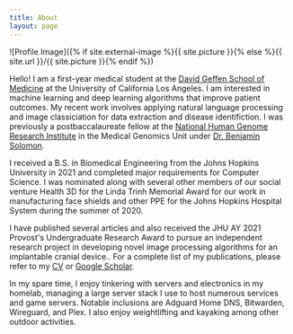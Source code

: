 ```yaml
---
title: About
layout: page
---
```

![Profile Image]({% if site.external-image %}{{ site.picture }}{% else %}{{ site.url }}/{{ site.picture }}{% endif %})

Hello! I am a first-year medical student at the [David Geffen School of Medicine](https://medschool.ucla.edu) at the 
University of California Los Angeles. I am interested in machine learning and deep learning algorithms that improve 
patient outcomes. My recent work involves applying natural language processing and image classiciation for data 
extraction and disease identifiction. I was previously a postbaccalaureate fellow at the [National Human Genome Research 
Institute](https://www.genome.gov) in the Medical Genomics Unit under 
[Dr. Benjamin Solomon](https://www.genome.gov/staff/Benjamin-Solomon-MD).

I received a B.S. in Biomedical Engineering from the Johns Hopkins University in 2021 and completed major requirements 
for Computer Science. I was nominated along with several other members of our social venture Health 3D for the Linda 
Trinh Memorial Award for our work in manufacturing face shields and other PPE for the Johns Hopkins Hospital System 
during the summer of 2020.

I have published several articles and also received the JHU AY 2021 Provost's Undergraduate Research Award to pursue an 
independent research project in developing novel image processing algorithms for an implantable cranial device.. For a 
complete list of my publications, please refer to my [CV](https://simonliu.dev/cv) or
[Google Scholar](https://scholar.google.com/citations?user=fwh_UDMAAAAJ).

In my spare time, I enjoy tinkering with servers and electronics in my homelab, managing a large server stack I use to 
host numerous services and game servers. Notable inclusions are Adguard Home DNS, Bitwarden, Wireguard, and Plex. I also 
enjoy weightlifting and kayaking among other outdoor activities.

<!-- <h2>Skills</h2>

<ul class="skill-list">
	<li>HTML - Jade - Haml - Erb</li>
	<li>Responsive (Mobile First)</li>
	<li>CSS (Stylus, Sass, Less)</li>
	<li>Css Frameworks (Bootstrap, Foundation)</li>
	<li>Javascript (Design Patterns, Tests)</li>
	<li>AngularJS - ReactJS</li>
	<li>Grunt - Gulp - Yeoman</li>
	<li>Git</li>
	<li>PHP</li>
	<li>Python</li>
	<li>MySQL - MongoDB</li>
	<li>Scrum and Kanban</li>
	<li>TDD e Continuous Integration</li>
</ul>

<h2>Projects</h2>

<ul>
	<li><a href="https://github.com/">Lorem Lorem</a></li>
	<li><a href="https://github.com/">Ipsum Dolor</a></li>
	<li><a href="https://github.com/">Dolor Lorem</a></li>
</ul> -->
